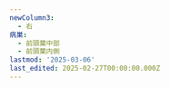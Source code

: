 ```yaml
---
newColumn3:
  - 右
病巣:
  - 前頭葉中部
  - 前頭葉内側
lastmod: '2025-03-06'
last_edited: 2025-02-27T00:00:00.000Z
---
```



